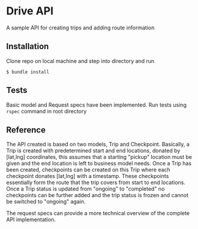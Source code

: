 # Drive API
A sample API for creating trips and adding route information

## Installation
Clone repo on local machine and step into directory and run

```
$ bundle install
```

## Tests
Basic model and Request specs have been implemented. Run tests using `rspec` command in root directory

## Reference
The API created is based on two models, Trip and Checkpoint.
Basically, a Trip is created with predetermined start and end locations, donated by [lat,lng] coordinates, this assumes that a starting "pickup" location must be given and the end location is left to business model needs. Once a Trip has been created, checkpoints can be created on this Trip where each checkpoint donates [lat,lng] with a timestamp. These checkpoints essentially form the route that the trip covers from start to end locations. Once a Trip status is updated from "ongoing" to "completed" no checkpoints can be further added and the trip status is frozen and cannot be switched to "ongoing" again.

The request specs can provide a more technical overview of the complete API implementation.


